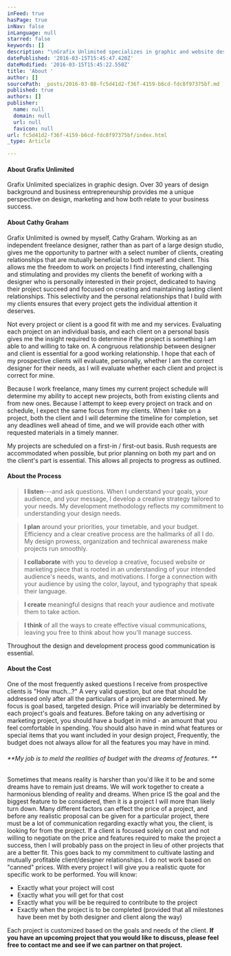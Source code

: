 ```yaml
---
inFeed: true
hasPage: true
inNav: false
inLanguage: null
starred: false
keywords: []
description: "\nGrafix Unlimited specializes in graphic and website design. Over 20 years of design background and business entrepeneurship provides me a unique perspective on design, marketing and how both relate to your business success.\n\n\_\n"
datePublished: '2016-03-15T15:45:47.420Z'
dateModified: '2016-03-15T15:45:22.550Z'
title: 'About '
author: []
sourcePath: _posts/2016-03-08-fc5d41d2-f36f-4159-b6cd-fdc8f97375bf.md
published: true
authors: []
publisher:
  name: null
  domain: null
  url: null
  favicon: null
url: fc5d41d2-f36f-4159-b6cd-fdc8f97375bf/index.html
_type: Article

---
```

#### About Grafix Unlimited

Grafix Unlimited specializes in graphic design. Over 30 years of design background and business entrepreneurship provides me a unique perspective on design, marketing and how both relate to your business success.
 

#### About Cathy Graham

Grafix Unlimited is owned by myself, Cathy Graham. Working as an independent freelance designer, rather than as part of a large design studio, gives me the opportunity to partner with a select number of clients, creating relationships that are mutually beneficial to both myself and client. This allows me the freedom to work on projects I find interesting, challenging and stimulating and provides my clients the benefit of working with a designer who is personally interested in their project, dedicated to having their project succeed and focused on creating and maintaining lasting client relationships. This selectivity and the personal relationships that I build with my clients ensures that every project gets the individual attention it deserves. 

Not every project or client is a good fit with me and my services. Evaluating each project on an individual basis, and each client on a personal basis gives me the insight required to determine if the project is something I am able to and willing to take on. A congruous relationship between designer and client is essential for a good working relationship. I hope that each of my prospective clients will evaluate, personally, whether I am the correct designer for their needs, as I will evaluate whether each client and project is correct for mine. 

Because I work freelance, many times my current project schedule will determine my ability to accept new projects, both from existing clients and from new ones. Because I attempt to keep every project on track and on schedule, I expect the same focus from my clients. When I take on a project, both the client and I will determine the timeline for completion, set any deadlines well ahead of time, and we will provide each other with requested materials in a timely manner. 

My projects are scheduled on a first-in / first-out basis. Rush requests are accommodated when possible, but prior planning on both my part and on the client's part is essential. This allows all projects to progress as outlined.
 

#### About the Process

> **I listen**---and ask questions. When I understand your goals, your audience, and your message, I develop a creative strategy tailored to your needs. My development methodology reflects my commitment to understanding your design needs. 

> **I plan** around your priorities, your timetable, and your budget. Efficiency and a clear creative process are the hallmarks of all I do. My design prowess, organization and technical awareness make projects run smoothly. 

> **I collaborate** with you to develop a creative, focused website or marketing piece that is rooted in an understanding of your intended audience's needs, wants, and motivations. I forge a connection with your audience by using the color, layout, and typography that speak their language. 

> **I create** meaningful designs that reach your audience and motivate them to take action. 

> **I think** of all the ways to create effective visual communications, leaving you free to think about how you'll manage success.

Throughout the design and development process good communication is essential.
 

#### About the Cost

One of the most frequently asked questions I receive from prospective clients is "How much...?" A very valid question, but one that should be addressed only after all the particulars of a project are determined.
My focus is goal based, targeted design. Price will invariably be determined by each project's goals and features. Before taking on any advertising or marketing project, you should have a budget in mind - an amount that you feel comfortable in spending. You should also have in mind what features or special items that you want included in your design project, Frequently, the budget does not always allow for all the features you may have in mind.
 

###### **My job is to meld the realities of budget with the dreams of features. **

Sometimes that means reality is harsher than you'd like it to be and some dreams have to remain just dreams. We will work together to create a harmonious blending of reality and dreams.
When price IS the goal and the biggest feature to be considered, then it is a project I will more than likely turn down.
Many different factors can effect the price of a project, and before any realistic proposal can be given for a particular project, there must be a lot of communication regarding exactly what you, the client, is looking for from the project. If a client is focused solely on cost and not willing to negotiate on the price and features required to make the project a success, then I will probably pass on the project in lieu of other projects that are a better fit. This goes back to my commitment to cultivate lasting and mutually profitable client/designer relationships.
I do not work based on "canned" prices. With every project I will give you a realistic quote for specific work to be performed. You will know:

* Exactly what your project will cost
* Exactly what you will get for that cost
* Exactly what you will be be required to contribute to the project
* Exactly when the project is to be completed (provided that all milestones have been met by both designer and client along the way)

Each project is customized based on the goals and needs of the client.
**If you have an upcoming project that you would like to discuss, please feel free to contact me and see if we can partner on that project.**